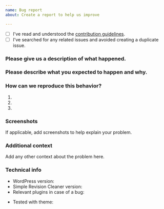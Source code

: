 ```yaml
---
name: Bug report
about: Create a report to help us improve

---
```


<!-- Please use this template when creating an issue.
- Please check the boxes after you've created your issue.
- Please use the latest version of Simple Revision Cleaner.-->

* [ ] I've read and understood the [contribution guidelines](https://github.com/my-language-skills/simple-revision-cleaner/blob/master/.github/CONTRIBUTING.md).
* [ ] I've searched for any related issues and avoided creating a duplicate issue.

### Please give us a description of what happened.




### Please describe what you expected to happen and why.




### How can we reproduce this behavior?
1.
2.
3.


### Screenshots
If applicable, add screenshots to help explain your problem.

### Additional context
Add any other context about the problem here.

### Technical info
* WordPress version:
* Simple Revision Cleaner version:
* Relevant plugins in case of a bug:
<!-- Please make sure you can reproduce this bug with a default theme such as Twenty Seventeen. Sometimes issues may occur due to theme conflicts. -->
* Tested with theme:

